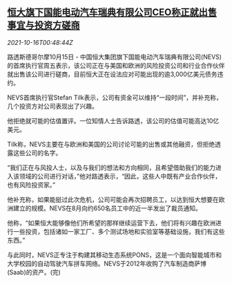 <!--1634346062000-->
[恒大旗下国能电动汽车瑞典有限公司CEO称正就出售事宜与投资方磋商](https://cn.reuters.com/article/china-evergrande-sweden-nevs-1016-idCNKBS2H6019)
------

<div><i>2021-10-16T00:48:44Z</i></div><p>路透斯德哥尔摩10月15日 - 中国恒大集团旗下国能电动汽车瑞典有限公司(NEVS)的首席执行官周五表示，该公司正在与美国和欧洲的风险投资公司和行业合作伙伴就出售该公司进行磋商，目前恒大正在设法应对可能出现的逾3,000亿美元债务违约。</p><p>NEVS首席执行官Stefan Tilk表示，公司有资金可以维持“一段时间”，并补充称，几个投资方对公司表现出了兴趣。</p><p>他拒绝就可能的估值置评。一位知情人士告诉路透，该公司的估值可能高达10亿美元。</p><p>Tilk称，NEVS主要在与欧洲和美国的公司讨论可能的出售或其他融资，但拒绝透露这些公司的名字。</p><p>“我们正在与风投人士，以及与我们的想法和方向相同，且希望借助我们的能力进入该领域的公司进行对话，”他对路透表示，“因此，这些人中既有产业合作伙伴，也有风险投资家。”</p><p>他补充称，如果能挺过此次危机，公司可能会再次招聘员工，以达到恒大想要在欧洲建立的规模。NEVS在8月向约650名员工中的近一半发出了裁员通知。</p><p>他称，“如果恒大能够像他们所希望的那样继续运营下去，他们将有兴趣在欧洲进行一些投资，包括诸如一家工厂、多个测试场地和实验室等基础设施，我们有这些东西。”</p><p>与此同时，NEVS正专注于构建其移动生态系统PONS，这是一个面向智能城市和大学校园的自动驾驶汽车拼车网络。NEVS于2012年收购了汽车制造商萨博(Saab)的资产。(完)</p>
